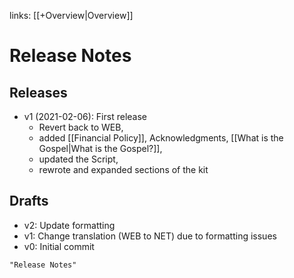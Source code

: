 links: [[+Overview|Overview]]
# Release Notes
## Releases
* v1 (2021-02-06): First release
	* Revert back to WEB, 
	* added [[Financial Policy]], Acknowledgments, [[What is the Gospel|What is the Gospel?]], 
	* updated the Script,
	* rewrote and expanded sections of the kit

## Drafts
* v2: Update formatting
* v1: Change translation (WEB to NET) due to formatting issues
* v0: Initial commit

```query 2021-09-27 15:47
"Release Notes"
```